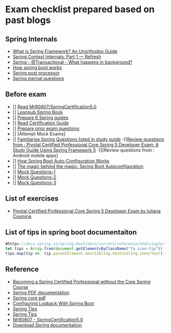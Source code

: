 # Exam checklist prepared based on past blogs

## Spring Internals
* [What is Spring Framework? An Unorthodox Guide](https://www.marcobehler.com/guides/spring-framework)
* [Spring Context Internals: Part 1 — Refresh](https://www.codeproject.com/Articles/1195578/Spring-Context-Internals-Part-Refresh)
* [Spring - @Transactional - What happens in background?](https://stackoverflow.com/questions/1099025/spring-transactional-what-happens-in-background?rq=1)
* [How spring boot works](https://gainjavaknowledge.medium.com/how-spring-boot-application-works-internally-dd9bd3ecc487)
* [Spring post processor](https://blog.pchudzik.com/201902/beanpostprocessor/)
* [Spring inernal questions](https://www.interviewbit.com/spring-interview-questions/)


## Before exam
- [] [Read MrR0807/SpringCertification5.0](https://github.com/MrR0807/SpringCertification5.0)
- [] [Leanpub Spring Book](https://leanpub.com/corespring5certificationindetail)
- [] [Prepare 6 Spring guides](https://spring.io/guides#getting-started-guides)
- [] [Read Certification Guide](https://leanpub.com/corespring5certificationindetail)
- [] [Prepare prior exam questions](docs\md_anki\spring_mock_questions.md)  
- [] [Attempt Mock Exams]
- [] [Familiarise Spring Questions listed in study guide](https://pivotalcontent.s3.amazonaws.com/academy/Spring-Professional-Certification-Study-Guide.pdf)
  -[][Review questions from : Pivotal Certified Professional Core Spring 5 Developer Exam: A Study Guide Using Spring Framework 5](https://www.amazon.com/Pivotal-Certified-Professional-Spring-Developer-ebook-dp-B082MCRCLM/dp/B082MCRCLM/ref=mt_kindle?_encoding=UTF8&me=&qid=)
  -[][Review questions from : Android mobile apps]
- [] [How Spring Boot Auto-Configuration Works](https://dzone.com/articles/how-springboot-autoconfiguration-magic-works)
- [] [The magic behind the magic: Spring Boot Autoconfiguration](https://aboullaite.me/the-magic-behind-the-magic-spring-boot-autoconfiguration/)
- [] [Mock Questions-1](http://itestjava.com/java-certification-practice-tests/product/enter.do?product=SPRING-CORE50)
- [] [Mock Questions-2](https://quizlet.com/class/6479335/)
- [] [Mock Questions-3](https://www.certification-questions.com/spring-exam/professional-dumps.html)


## List of exercises
* [Pivotal Certified Professional Core Spring 5 Developer Exam by Iuliana Cosmina](https://github.com/Apress/pivotal-certified-pro-spring-dev-exam-02)

## List of tips in spring boot documentaiton
```javascript
#https://docs.spring.io/spring-boot/docs/current/reference/htmlsingle/
let tips = Array.from(document.getElementsByClassName("fa icon-tip"))
tips.map(tip =>  tip.parentElement.nextSibling.nextSibling.innerText).filter(t => t.indexOf("See the")==-1).filter(t => t.indexOf("in the appendix")==-1).join("\r\n1. ")
```

## Reference
* [Becoming a Spring Certified Professional without the Core Spring Course](https://gist.github.com/LinnykOleh/578466701a2f43d436fb68b86df63caa)
* [Spring PDF documentation](https://docs.spring.io/spring/docs/current/spring-framework-reference/pdf/)
* [Spring core pdf](https://docs.spring.io/spring/docs/current/spring-framework-reference/pdf/core.pdf)
* [Configuring Logback With Spring Boot](https://dzone.com/articles/configuring-logback-with-spring-boot)
* [Spring Tips](https://twitter.com/SpringTipsLive/lists)
* [Spring Tips](https://bit.ly/spring-tips-playlist)
* [MrR0807 - SpringCertification5.0](https://github.com/MrR0807/SpringCertification5.0)
* [Download Spring documentation](https://repo.spring.io/release/org/springframework/spring/5.2.6.RELEASE/)
